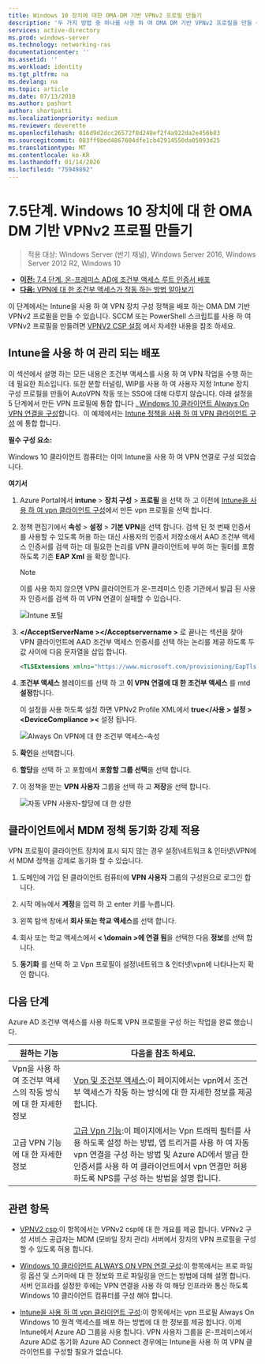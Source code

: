 ```yaml
---
title: Windows 10 장치에 대한 OMA-DM 기반 VPNv2 프로필 만들기
description: '두 가지 방법 중 하나를 사용 하 여 OMA DM 기반 VPNv2 프로필을 만들 수 있습니다. '
services: active-directory
ms.prod: windows-server
ms.technology: networking-ras
documentationcenter: ''
ms.assetid: ''
ms.workload: identity
ms.tgt_pltfrm: na
ms.devlang: na
ms.topic: article
ms.date: 07/13/2018
ms.author: pashort
author: shortpatti
ms.localizationpriority: medium
ms.reviewer: deverette
ms.openlocfilehash: 016d9d2dcc26572f8d248ef2f4a922da2e456b83
ms.sourcegitcommit: 083ff9bed4867604dfe1cb42914550da05093d25
ms.translationtype: MT
ms.contentlocale: ko-KR
ms.lasthandoff: 01/14/2020
ms.locfileid: "75949892"
---
```

# <a name="step-75-create-oma-dm-based-vpnv2-profiles-to-windows-10-devices"></a>7\.5단계. Windows 10 장치에 대 한 OMA DM 기반 VPNv2 프로필 만들기

>적용 대상: Windows Server (반기 채널), Windows Server 2016, Windows Server 2012 R2, Windows 10

- [**이전:** 7.4 단계. 온-프레미스 AD에 조건부 액세스 루트 인증서 배포](vpn-deploy-cond-access-root-cert-to-on-premise-ad.md)
- [**다음:** VPN에 대 한 조건부 액세스가 작동 하는 방법 알아보기](https://docs.microsoft.com/windows/access-protection/vpn/vpn-conditional-access)

이 단계에서는 Intune을 사용 하 여 VPN 장치 구성 정책을 배포 하는 OMA DM 기반 VPNv2 프로필을 만들 수 있습니다. SCCM 또는 PowerShell 스크립트를 사용 하 여 VPNv2 프로필을 만들려면 [VPNV2 CSP 설정](https://docs.microsoft.com/windows/client-management/mdm/vpnv2-csp) 에서 자세한 내용을 참조 하세요. 

## <a name="managed-deployment-using-intune"></a>Intune을 사용 하 여 관리 되는 배포

이 섹션에서 설명 하는 모든 내용은 조건부 액세스를 사용 하 여 VPN 작업을 수행 하는 데 필요한 최소입니다. 또한 분할 터널링, WIP를 사용 하 여 사용자 지정 Intune 장치 구성 프로필을 만들어 AutoVPN 작동 또는 SSO에 대해 다루지 않습니다. 아래 설정을 5 단계에서 만든 VPN 프로필에 통합 합니다 [. Windows 10 클라이언트 Always On VPN 연결을 구성](always-on-vpn/deploy/vpn-deploy-client-vpn-connections.md)합니다.  이 예제에서는 [Intune 정책을 사용 하 여 VPN 클라이언트 구성](always-on-vpn/deploy/vpn-deploy-client-vpn-connections.md#configure-the-vpn-client-by-using-intune) 에 통합 합니다. 

**필수 구성 요소:**

Windows 10 클라이언트 컴퓨터는 이미 Intune을 사용 하 여 VPN 연결로 구성 되었습니다.   


**여기서**

1. Azure Portal에서 **intune** > **장치 구성** > **프로필** 을 선택 하 고 이전에 [Intune을 사용 하 여 vpn 클라이언트 구성](always-on-vpn/deploy/vpn-deploy-client-vpn-connections.md#configure-the-vpn-client-by-using-intune)에서 만든 vpn 프로필을 선택 합니다.
    
2. 정책 편집기에서 **속성** > **설정** > **기본 VPN**을 선택 합니다. 검색 된 첫 번째 인증서를 사용할 수 있도록 허용 하는 대신 사용자의 인증서 저장소에서 AAD 조건부 액세스 인증서를 검색 하는 데 필요한 논리를 VPN 클라이언트에 부여 하는 필터를 포함 하도록 기존 **EAP Xml** 을 확장 합니다.

    >[!NOTE]
    >이를 사용 하지 않으면 VPN 클라이언트가 온-프레미스 인증 기관에서 발급 된 사용자 인증서를 검색 하 여 VPN 연결이 실패할 수 있습니다.

    ![Intune 포털](../../media/Always-On-Vpn/intune-eap-xml.png)

3. **\</AcceptServerName >\</Acceptservername >** 로 끝나는 섹션을 찾아 VPN 클라이언트에 AAD 조건부 액세스 인증서를 선택 하는 논리를 제공 하도록 두 값 사이에 다음 문자열을 삽입 합니다.

    ```XML
    <TLSExtensions xmlns="https://www.microsoft.com/provisioning/EapTlsConnectionPropertiesV2"><FilteringInfo xmlns="https://www.microsoft.com/provisioning/EapTlsConnectionPropertiesV3"><EKUMapping><EKUMap><EKUName>AAD Conditional Access</EKUName><EKUOID>1.3.6.1.4.1.311.87</EKUOID></EKUMap></EKUMapping><ClientAuthEKUList Enabled="true"><EKUMapInList><EKUName>AAD Conditional Access</EKUName></EKUMapInList></ClientAuthEKUList></FilteringInfo></TLSExtensions>
    ```

4. **조건부 액세스** 블레이드를 선택 하 고 **이 VPN 연결에 대 한 조건부 액세스** 를 mtd **설정**합니다.
   
   이 설정을 사용 하도록 설정 하면 VPNv2 Profile XML에서 **true\</사용 > 설정 >\<DeviceCompliance >\<** 설정 됩니다.

    ![Always On VPN에 대 한 조건부 액세스-속성](../../media/Always-On-Vpn/vpn-conditional-access-azure-ad.png)

5. **확인**을 선택합니다.

6. **할당**을 선택 하 고 포함에서 **포함할 그룹 선택**을 선택 합니다.

7. 이 정책을 받는 **VPN 사용자** 그룹을 선택 하 고 **저장**을 선택 합니다.

    ![자동 VPN 사용자-할당에 대 한 상한](../../media/Always-On-Vpn/cap-for-auto-vpn-users-assignments.png)

## <a name="force-mdm-policy-sync-on-the-client"></a>클라이언트에서 MDM 정책 동기화 강제 적용

VPN 프로필이 클라이언트 장치에 표시 되지 않는 경우 설정\\네트워크 & 인터넷\\VPN에서 MDM 정책을 강제로 동기화 할 수 있습니다.

1. 도메인에 가입 된 클라이언트 컴퓨터에 **VPN 사용자** 그룹의 구성원으로 로그인 합니다.

2. 시작 메뉴에서 **계정**을 입력 하 고 enter 키를 누릅니다.

3. 왼쪽 탐색 창에서 **회사 또는 학교 액세스**를 선택 합니다.

4. 회사 또는 학교 액세스에서 **< \domain >에 연결 됨**을 선택한 다음 **정보**를 선택 합니다.

5. **동기화** 를 선택 하 고 Vpn 프로필이 설정\\네트워크 & 인터넷\\vpn에 나타나는지 확인 합니다.


## <a name="next-steps"></a>다음 단계

Azure AD 조건부 액세스를 사용 하도록 VPN 프로필을 구성 하는 작업을 완료 했습니다. 

|원하는 기능  |다음을 참조 하세요.  |
|---------|---------|
|Vpn을 사용 하 여 조건부 액세스의 작동 방식에 대 한 자세한 정보  |[Vpn 및 조건부 액세스](https://docs.microsoft.com/windows/access-protection/vpn/vpn-conditional-access):이 페이지에서는 vpn에서 조건부 액세스가 작동 하는 방식에 대 한 자세한 정보를 제공 합니다.      |
|고급 VPN 기능에 대 한 자세한 정보  |[고급 Vpn 기능](always-on-vpn/deploy/always-on-vpn-adv-options.md#advanced-vpn-features):이 페이지에서는 Vpn 트래픽 필터를 사용 하도록 설정 하는 방법, 앱 트리거를 사용 하 여 자동 vpn 연결을 구성 하는 방법 및 Azure AD에서 발급 한 인증서를 사용 하 여 클라이언트에서 vpn 연결만 허용 하도록 NPS를 구성 하는 방법을 설명 합니다.        |


## <a name="related-topics"></a>관련 항목

- [VPNV2 csp](https://msdn.microsoft.com/windows/hardware/commercialize/customize/mdm/vpnv2-csp):이 항목에서는 VPNv2 csp에 대 한 개요를 제공 합니다. VPNv2 구성 서비스 공급자는 MDM (모바일 장치 관리) 서버에서 장치의 VPN 프로필을 구성할 수 있도록 허용 합니다.

- [Windows 10 클라이언트 ALWAYS ON VPN 연결 구성](https://docs.microsoft.com/windows-server/remote/remote-access/vpn/always-on-vpn/deploy/vpn-deploy-client-vpn-connections):이 항목에서는 프로 파일링 옵션 및 스키마에 대 한 정보와 프로 파일링을 만드는 방법에 대해 설명 합니다. 서버 인프라를 설정한 후에는 VPN 연결을 사용 하 여 해당 인프라와 통신 하도록 Windows 10 클라이언트 컴퓨터를 구성 해야 합니다. 

- [Intune을 사용 하 여 vpn 클라이언트 구성](https://docs.microsoft.com/windows-server/remote/remote-access/vpn/always-on-vpn/deploy/vpn-deploy-client-vpn-connections#configure-the-vpn-client-by-using-intune):이 항목에서는 vpn 프로필 Always On Windows 10 원격 액세스를 배포 하는 방법에 대 한 정보를 제공 합니다. 이제 Intune에서 Azure AD 그룹을 사용 합니다. VPN 사용자 그룹을 온-프레미스에서 Azure AD로 동기화 Azure AD Connect 경우에는 Intune을 사용 하 여 VPN 클라이언트를 구성할 필요가 없습니다.
